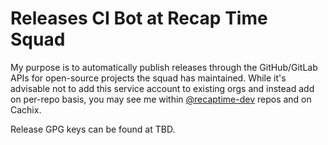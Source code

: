 # Releases CI Bot at Recap Time Squad

My purpose is to automatically publish releases through the GitHub/GitLab APIs for open-source projects the squad has maintained.
While it's advisable not to add this service account to existing orgs and instead add on per-repo basis, you may see me within
[@recaptime-dev](https://github.com/recaptime-dev) repos and on Cachix.

Release GPG keys can be found at TBD.
